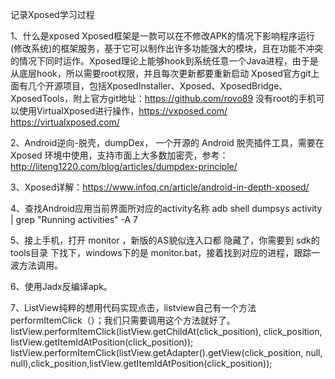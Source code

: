 记录Xposed学习过程

1、什么是xposed
Xposed框架是一款可以在不修改APK的情况下影响程序运行(修改系统)的框架服务，基于它可以制作出许多功能强大的模块，且在功能不冲突的情况下同时运作。Xposed理论上能够hook到系统任意一个Java进程，由于是从底层hook，所以需要root权限，并且每次更新都要重新启动
Xposed官方git上面有几个开源项目，包括XposedInstaller、Xposed、XposedBridge、XposedTools，附上官方git地址：https://github.com/rovo89
没有root的手机可以使用VirtualXposed进行操作，https://vxposed.com/   https://virtualxposed.com/

2、Android逆向-脱壳，dumpDex， 一个开源的 Android 脱壳插件工具，需要在 Xposed 环境中使用，支持市面上大多数加密壳，参考：http://liteng1220.com/blog/articles/dumpdex-principle/

3、Xposed详解：https://www.infoq.cn/article/android-in-depth-xposed/

4、查找Android应用当前界面所对应的activity名称
adb shell dumpsys activity | grep "Running activities" -A 7

5、接上手机，打开 monitor ，新版的AS貌似连入口都 隐藏了，你需要到 sdk的tools目录 下找下，windows下的是 monitor.bat，接着找到对应的进程，跟踪一波方法调用。

6、使用Jadx反编译apk。

7、ListView纯粹的想用代码实现点击，listview自己有一个方法performItemClick（）；我们只需要调用这个方法就好了。
listView.performItemClick(listView.getChildAt(click_position), click_position, listView.getItemIdAtPosition(click_position));
listView.performItemClick(listView.getAdapter().getView(click_position, null, null),click_position,listView.getItemIdAtPosition(click_position));
